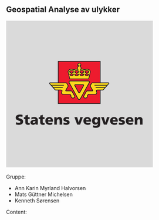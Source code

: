 ## Geospatial Analyse av ulykker

![svv logo](https://raw.githubusercontent.com/kennethsor/data-science-template/main/website/svv-logo-youtube.jpg)

Gruppe:

- Ann Karin Myrland Halvorsen
- Mats Güttner Michelsen
- Kenneth Sørensen

Content:

